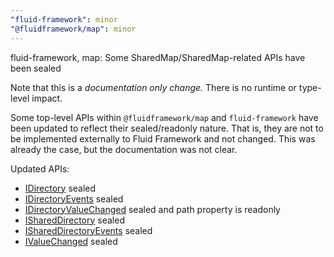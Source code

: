 ```yaml
---
"fluid-framework": minor
"@fluidframework/map": minor
---
```


fluid-framework, map: Some SharedMap/SharedMap-related APIs have been sealed

Note that this is a _documentation only change._ There is no runtime or type-level impact.

Some top-level APIs within `@fluidframework/map` and `fluid-framework` have been updated to reflect their
sealed/readonly nature. That is, they are not to be implemented externally to Fluid Framework and not changed. This was
already the case, but the documentation was not clear.

Updated APIs:

- [IDirectory](https://fluidframework.com/docs/api/v2/fluid-framework/idirectory-interface) sealed
- [IDirectoryEvents](https://fluidframework.com/docs/api/v2/fluid-framework/idirectoryevents-interface) sealed
- [IDirectoryValueChanged](https://fluidframework.com/docs/api/v2/fluid-framework/idirectoryvaluechanged-interface) sealed and path property is readonly
- [ISharedDirectory](https://fluidframework.com/docs/api/v2/fluid-framework/ishareddirectory-interface) sealed
- [ISharedDirectoryEvents](https://fluidframework.com/docs/api/v2/fluid-framework/ishareddirectoryevents-interface) sealed
- [IValueChanged](https://fluidframework.com/docs/api/v2/fluid-framework/ivaluechanged-interface) sealed
